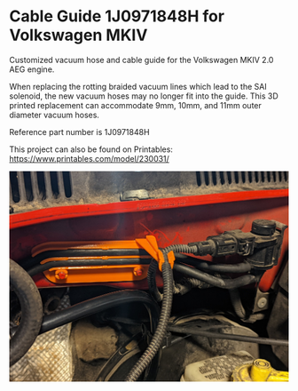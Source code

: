 # Cable Guide 1J0971848H for Volkswagen MKIV
Customized vacuum hose and cable guide for the Volkswagen MKIV 2.0 AEG engine.

When replacing the rotting braided vacuum lines which lead to the SAI solenoid, the new vacuum hoses may no longer fit into the guide. This 3D printed replacement can accommodate 9mm, 10mm, and 11mm outer diameter vacuum hoses.

Reference part number is 1J0971848H

This project can also be found on Printables:
https://www.printables.com/model/230031/

![Preview](https://github.com/XDleader555/cad_models/raw/main/for_vw_mkiv_-_cable_guide_1J0_971_848/res/cable_guide_1J0971848_preview.jpg)